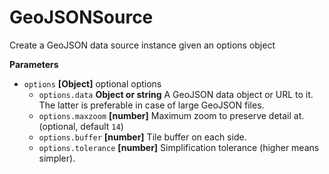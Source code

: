 # GeoJSONSource

Create a GeoJSON data source instance given an options object

**Parameters**

-   `options` **[Object]** optional options
    -   `options.data` **Object or string** A GeoJSON data object or URL to it.
        The latter is preferable in case of large GeoJSON files.
    -   `options.maxzoom` **[number]** Maximum zoom to preserve detail at. (optional, default `14`)
    -   `options.buffer` **[number]** Tile buffer on each side.
    -   `options.tolerance` **[number]** Simplification tolerance (higher means simpler).
